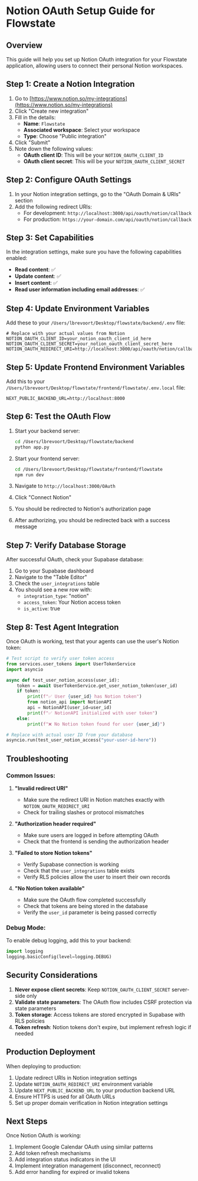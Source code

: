 # Notion OAuth Setup Guide for Flowstate

## Overview

This guide will help you set up Notion OAuth integration for your Flowstate application, allowing users to connect their personal Notion workspaces.

## Step 1: Create a Notion Integration

1. Go to [https://www.notion.so/my-integrations](https://www.notion.so/my-integrations)
2. Click "Create new integration"
3. Fill in the details:
   - **Name**: `Flowstate`
   - **Associated workspace**: Select your workspace
   - **Type**: Choose "Public integration"
4. Click "Submit"
5. Note down the following values:
   - **OAuth client ID**: This will be your `NOTION_OAUTH_CLIENT_ID`
   - **OAuth client secret**: This will be your `NOTION_OAUTH_CLIENT_SECRET`

## Step 2: Configure OAuth Settings

1. In your Notion integration settings, go to the "OAuth Domain & URIs" section
2. Add the following redirect URIs:
   - For development: `http://localhost:3000/api/oauth/notion/callback`
   - For production: `https://your-domain.com/api/oauth/notion/callback`

## Step 3: Set Capabilities

In the integration settings, make sure you have the following capabilities enabled:

- **Read content**: ✅
- **Update content**: ✅
- **Insert content**: ✅
- **Read user information including email addresses**: ✅

## Step 4: Update Environment Variables

Add these to your `/Users/lbrevoort/Desktop/flowstate/backend/.env` file:

```env
# Replace with your actual values from Notion
NOTION_OAUTH_CLIENT_ID=your_notion_oauth_client_id_here
NOTION_OAUTH_CLIENT_SECRET=your_notion_oauth_client_secret_here
NOTION_OAUTH_REDIRECT_URI=http://localhost:3000/api/oauth/notion/callback
```

## Step 5: Update Frontend Environment Variables

Add this to your `/Users/lbrevoort/Desktop/flowstate/frontend/flowstate/.env.local` file:

```env
NEXT_PUBLIC_BACKEND_URL=http://localhost:8000
```

## Step 6: Test the OAuth Flow

1. Start your backend server:

   ```bash
   cd /Users/lbrevoort/Desktop/flowstate/backend
   python app.py
   ```

2. Start your frontend server:

   ```bash
   cd /Users/lbrevoort/Desktop/flowstate/frontend/flowstate
   npm run dev
   ```

3. Navigate to `http://localhost:3000/OAuth`
4. Click "Connect Notion"
5. You should be redirected to Notion's authorization page
6. After authorizing, you should be redirected back with a success message

## Step 7: Verify Database Storage

After successful OAuth, check your Supabase database:

1. Go to your Supabase dashboard
2. Navigate to the "Table Editor"
3. Check the `user_integrations` table
4. You should see a new row with:
   - `integration_type`: "notion"
   - `access_token`: Your Notion access token
   - `is_active`: true

## Step 8: Test Agent Integration

Once OAuth is working, test that your agents can use the user's Notion token:

```python
# Test script to verify user token access
from services.user_tokens import UserTokenService
import asyncio

async def test_user_notion_access(user_id):
    token = await UserTokenService.get_user_notion_token(user_id)
    if token:
        print(f"✅ User {user_id} has Notion token")
        from notion_api import NotionAPI
        api = NotionAPI(user_id=user_id)
        print(f"✅ NotionAPI initialized with user token")
    else:
        print(f"❌ No Notion token found for user {user_id}")

# Replace with actual user ID from your database
asyncio.run(test_user_notion_access("your-user-id-here"))
```

## Troubleshooting

### Common Issues:

1. **"Invalid redirect URI"**
   - Make sure the redirect URI in Notion matches exactly with `NOTION_OAUTH_REDIRECT_URI`
   - Check for trailing slashes or protocol mismatches

2. **"Authorization header required"**
   - Make sure users are logged in before attempting OAuth
   - Check that the frontend is sending the authorization header

3. **"Failed to store Notion tokens"**
   - Verify Supabase connection is working
   - Check that the `user_integrations` table exists
   - Verify RLS policies allow the user to insert their own records

4. **"No Notion token available"**
   - Make sure the OAuth flow completed successfully
   - Check that tokens are being stored in the database
   - Verify the `user_id` parameter is being passed correctly

### Debug Mode:

To enable debug logging, add this to your backend:

```python
import logging
logging.basicConfig(level=logging.DEBUG)
```

## Security Considerations

1. **Never expose client secrets**: Keep `NOTION_OAUTH_CLIENT_SECRET` server-side only
2. **Validate state parameters**: The OAuth flow includes CSRF protection via state parameters
3. **Token storage**: Access tokens are stored encrypted in Supabase with RLS policies
4. **Token refresh**: Notion tokens don't expire, but implement refresh logic if needed

## Production Deployment

When deploying to production:

1. Update redirect URIs in Notion integration settings
2. Update `NOTION_OAUTH_REDIRECT_URI` environment variable
3. Update `NEXT_PUBLIC_BACKEND_URL` to your production backend URL
4. Ensure HTTPS is used for all OAuth URLs
5. Set up proper domain verification in Notion integration settings

## Next Steps

Once Notion OAuth is working:

1. Implement Google Calendar OAuth using similar patterns
2. Add token refresh mechanisms
3. Add integration status indicators in the UI
4. Implement integration management (disconnect, reconnect)
5. Add error handling for expired or invalid tokens
